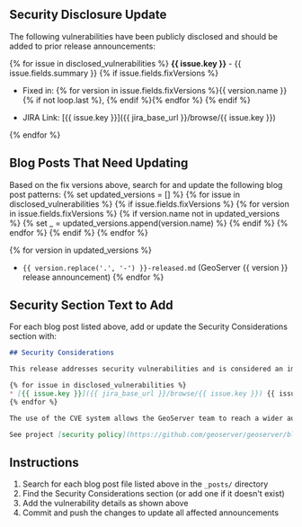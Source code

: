 <!-- Template for generating content to update prior blog posts with disclosed vulnerabilities -->

## Security Disclosure Update

The following vulnerabilities have been publicly disclosed and should be added to prior release announcements:

{% for issue in disclosed_vulnerabilities %}
**{{ issue.key }}** - {{ issue.fields.summary }}
{% if issue.fields.fixVersions %}
- Fixed in: {% for version in issue.fields.fixVersions %}{{ version.name }}{% if not loop.last %}, {% endif %}{% endfor %}
{% endif %}

- JIRA Link: [{{ issue.key }}]({{ jira_base_url }}/browse/{{ issue.key }})

{% endfor %}

## Blog Posts That Need Updating

Based on the fix versions above, search for and update the following blog post patterns:
{% set updated_versions = [] %}
{% for issue in disclosed_vulnerabilities %}
  {% if issue.fields.fixVersions %}
    {% for version in issue.fields.fixVersions %}
      {% if version.name not in updated_versions %}
        {% set _ = updated_versions.append(version.name) %}
      {% endif %}
    {% endfor %}
  {% endif %}
{% endfor %}

{% for version in updated_versions %}
- `{{ version.replace('.', '-') }}-released.md` (GeoServer {{ version }} release announcement)
{% endfor %}

## Security Section Text to Add

For each blog post listed above, add or update the Security Considerations section with:

```markdown
## Security Considerations

This release addresses security vulnerabilities and is considered an important upgrade for production systems.

{% for issue in disclosed_vulnerabilities %}
* [{{ issue.key }}]({{ jira_base_url }}/browse/{{ issue.key }}) {{ issue.fields.summary }}
{% endfor %}

The use of the CVE system allows the GeoServer team to reach a wider audience than blog posts.

See project [security policy](https://github.com/geoserver/geoserver/blob/main/SECURITY.md) for more information on how security vulnerabilities are managed.
```

## Instructions

1. Search for each blog post file listed above in the `_posts/` directory
2. Find the Security Considerations section (or add one if it doesn't exist)
3. Add the vulnerability details as shown above
4. Commit and push the changes to update all affected announcements